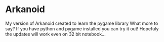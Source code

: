 # Arkanoid

My version of Arkanoid created to learn the pygame library
What more to say? If you have python and pygame installed you can try it out!
Hopefuly the updates will work even on 32 bit notebook...